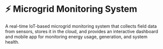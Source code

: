 # ⚡ Microgrid Monitoring System

A real-time IoT-based microgrid monitoring system that collects field data from sensors, stores it in the cloud, and provides an interactive dashboard and mobile app for monitoring energy usage, generation, and system health.

